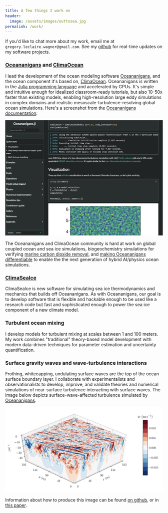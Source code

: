 ```yaml
---
title: A few things I work on
header:
  image: /assets/images/outtosea.jpg
permalink: /work/
---
```


If you'd like to chat more about my work, email me at `gregory.leclaire.wagner@gmail.com`. 
See my [github] for real-time updates on my software projects.

### [Oceananigans] and [ClimaOcean]

I lead the development of the ocean modeling software [Oceananigans], and the ocean
component it's based on, [ClimaOcean]. 
Oceananigans is written in the [Julia programming language][julia] and
accelerated by GPUs.
It's simple and intuitive enough for idealized classroom-ready tutorials,
but also 10-50x faster than existing models, enabling high-resolution large eddy simulations in complex domains
and realistic mesoscale-turbulence-resolving global ocean simulations.
Here's a screenshot from the [Oceananigans documentation]:

![Oceananigans docs](/assets/figures/oceananigans_docs.png)

The Oceananigans and ClimaOcean community is hard at work on 
global coupled ocean and sea ice simulations, biogeochemistry simulations for verifying
[marine carbon dioxide removal], and [making Oceananigans differentiable] to enable the
the next generation of hybrid AI/physics ocean simulations.

### [ClimaSeaIce]

ClimaSeaIce is new software for simulating sea ice thermodynamics and mechanics that builds off Oceananigans.
As with Oceananigans, our goal is to develop software that is flexible and hackable enough to be used like a research code
but fast and sophisticated enough to power the sea ice component of a new climate model.

### Turbulent ocean mixing

I develop models for turbulent mixing at scales between 1 and 100 meters.
My work combines "traditional" theory-based model development
with modern data-driven techniques for parameter estimation and uncertainty quantification.

### Surface gravity waves and wave-turbulence interactions

Frothing, whitecapping, undulating surface waves are the top of the
ocean surface boundary layer. I collaborate with experimentalists and observationalists
to develop, improve, and validate theories and numerical simulations of near-surface
turbulence interacting with surface waves.
The image below depicts surface-wave-affected turbulence simulated by
[Oceananigans].

![Forced growth](/assets/figures/forced_growth.png)

Information about how to produce this image can be found
[on github](https://github.com/glwagner/WaveTransmittedTurbulence.jl),
or in [this paper](https://glwagner.github.io/assets/pdf/near-inertial-waves-turbulence-growth-swell-preprint.pdf).

[Subsurface internal waves]: http://www.livescience.com/42459-huge-ocean-internal-waves-explained.html
[quasi-geostrophic eddies]: https://en.wikipedia.org/wiki/Geostrophic_current
[FourierFlows.jl]: https://github.com/FourierFlows/FourierFlows.jl
[Navid Constantinou]: http://www.navidconstantinou.com
[CliMa]: https://clima.caltech.edu
[julia]: https://julialang.org
[Oceananigans]: https://clima.github.io/OceananigansDocumentation/stable/
[ClimaSeaIce]: https://github.com/CliMA/ClimaSeaIce.jl
[ClimaOcean]: https://github.com/CliMA/ClimaOcean.jl
[github]: https://github.com/glwagner
[marine carbon dioxide removal]: https://www.whitehouse.gov/ostp/news-updates/2023/10/06/marine-carbon-dioxide-removal-potential-ways-to-harness-the-ocean-to-mitigate-climate-change/
[making Oceananigans differentiable]: https://dj4earth.github.io/
[Oceananigans documentation]: clima.github.io/OceananigansDocumentation/stable

